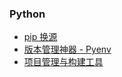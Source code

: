 ### Python <!-- {docsify-ignore-all} -->

- [pip 换源](/Backend/python/pip换源.md)
- [版本管理神器 - Pyenv](/Backend/python/pyenv.md)
- [项目管理与构建工具](/Backend/python/项目管理与构建工具.md)
